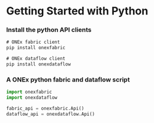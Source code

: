 # Getting Started with Python
### Install the python API clients
```cmd
# ONEx fabric client
pip install onexfabric

# ONEx dataflow client
pip install onexdataflow
```

### A ONEx python fabric and dataflow script
```python
import onexfabric
import onexdataflow

fabric_api = onexfabric.Api()
dataflow_api = onexdataflow.Api()
```
